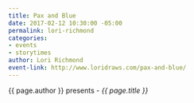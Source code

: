 ```yaml
---
title: Pax and Blue
date: 2017-02-12 10:30:00 -05:00
permalink: lori-richmond
categories:
- events
- storytimes
author: Lori Richmond
event-link: http://www.loridraws.com/pax-and-blue/
---
```


{{ page.author }} presents - *{{ page.title }}*
